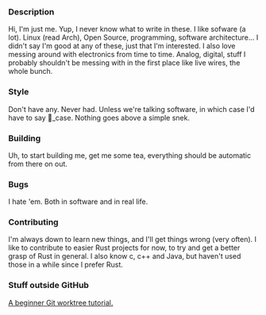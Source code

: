 ### Description
Hi, I'm just me. Yup, I never know what to write in these. I like sofware (a lot). Linux (read Arch), Open Source, programming, software architecture... I didn't say I'm good at any of these, just that I'm interested. I also love messing around with electronics from time to time. Analog, digital, stuff I probably shouldn't be messing with in the first place like live wires, the whole bunch.

### Style
Don't have any. Never had. Unless we're talking software, in which case I'd have to say 🐍_case. Nothing goes above a simple snek.

### Building
Uh, to start building me, get me some tea, everything should be automatic from there on out.

### Bugs
I hate 'em. Both in software and in real life.

### Contributing
I'm always down to learn new things, and I'll get things wrong (very often). I like to contribute to easier Rust projects for now, to try and get a better grasp of Rust in general. I also know c, c++ and Java, but haven't used those in a while since I prefer Rust.

### Stuff outside GitHub
[A beginner Git worktree tutorial.](https://gist.github.com/ThomasFrans/ab1cb531410ab0cd0616a88a735dd840)
